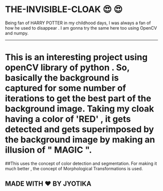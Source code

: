 # THE-INVISIBLE-CLOAK 😍 :heart_eyes:
Being fan of HARRY POTTER in my childhood days, I was always a fan of how he used to disappear . I am gonna try the same here too using OpenCV and numpy.

------------------------------------------------------------------------------------------------------------



# This is an interesting project using openCV library of python . So, basically the background is captured for some number of iterations to get the best part of the background image. Taking my cloak having a color of 'RED' , it gets detected and gets superimposed by the background image by making an illusion of " MAGIC ".


##This uses the concept of color detection and segmentation. For making it much better , the concept of Morphological Transformations is used.


MADE WITH :heart: BY JYOTIKA
------------------------------------------------------------------------------------------------------------

